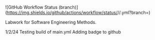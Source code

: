 ![GitHub Workflow Status (branch)](https://img.shields.io/github/actions/workflow/status/<username>/<repository>/<action file name>.yml?branch=<master branch>)

Labwork for Software Engineering Methods.

1/2/24
Testing build of main.yml
Adding badge to github

